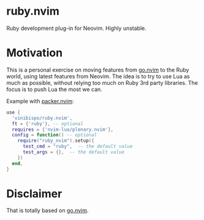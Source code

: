 # ruby.nvim

Ruby development plug-in for Neovim. Highly unstable.

# Motivation

This is a personal exercise on moving features from 
[go.nvim](https://github.com/npxbr/go.nvim/) to the Ruby world, using latest
features from Neovim. The idea is to try to use Lua as much as possible,
without relying too much on Ruby 3rd party libraries. The focus is to push Lua
the most we can.

Example with [packer.nvim](https://github.com/wbthomason/packer.nvim/):

```lua
use {
  'vinibispo/ruby.nvim',
  ft = {'ruby'}, -- optional
  requires = {'nvim-lua/plenary.nvim'},
  config = function() -- optional
    require("ruby_nvim").setup({
      test_cmd = "ruby",  -- the default value
      test_args = {},  -- the default value
    })
  end,
}
```

# Disclaimer

That is totally based on [go.nvim](https://github.com/npxbr/go.nvim).
